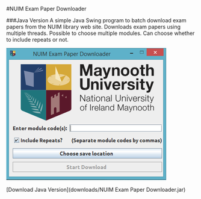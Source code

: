#NUIM Exam Paper Downloader


###Java Version
A simple Java Swing program to batch download exam papers from the NUIM library web site.
Downloads exam papers using multiple threads. Possible to choose multiple modules. Can choose whether to include repeats or not.

![Screenshot](screenshot/screenshot.png "Screenshot of Java Swing Version")

[Download Java Version](downloads/NUIM Exam Paper Downloader.jar)